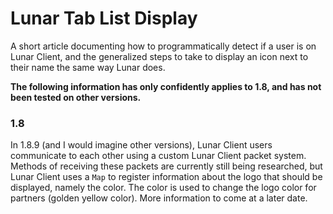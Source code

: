 # Lunar Tab List Display
A short article documenting how to programmatically detect if a user is on Lunar Client, and the generalized steps to take to display an icon next to their name the same way Lunar does.

**The following information has only confidently applies to 1.8, and has not been tested on other versions.**
### 1.8
In 1.8.9 (and I would imagine other versions), Lunar Client users communicate to each other using a custom Lunar Client packet system. Methods of receiving these packets are currently still being researched, but Lunar Client uses a `Map` to register information about the logo that should be displayed, namely the color. The color is used to change the logo color for partners (golden yellow color).
More information to come at a later date.